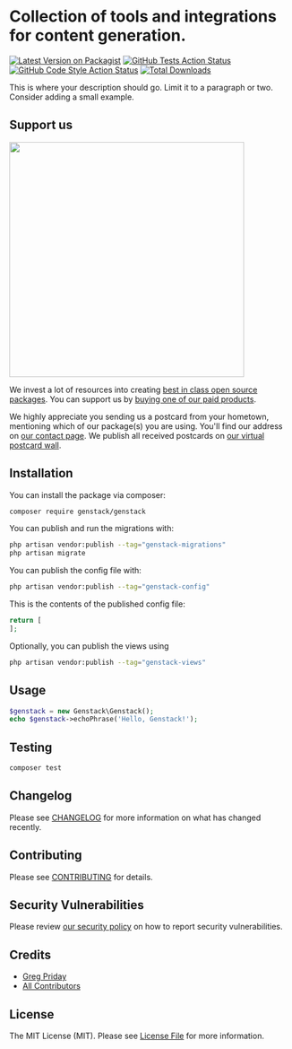 # Collection of tools and integrations for content generation.

[![Latest Version on Packagist](https://img.shields.io/packagist/v/genstack/genstack.svg?style=flat-square)](https://packagist.org/packages/genstack/genstack)
[![GitHub Tests Action Status](https://img.shields.io/github/actions/workflow/status/genstack/genstack/run-tests.yml?branch=main&label=tests&style=flat-square)](https://github.com/genstack/genstack/actions?query=workflow%3Arun-tests+branch%3Amain)
[![GitHub Code Style Action Status](https://img.shields.io/github/actions/workflow/status/genstack/genstack/fix-php-code-style-issues.yml?branch=main&label=code%20style&style=flat-square)](https://github.com/genstack/genstack/actions?query=workflow%3A"Fix+PHP+code+style+issues"+branch%3Amain)
[![Total Downloads](https://img.shields.io/packagist/dt/genstack/genstack.svg?style=flat-square)](https://packagist.org/packages/genstack/genstack)

This is where your description should go. Limit it to a paragraph or two. Consider adding a small example.

## Support us

[<img src="https://github-ads.s3.eu-central-1.amazonaws.com/Genstack.jpg?t=1" width="419px" />](https://spatie.be/github-ad-click/Genstack)

We invest a lot of resources into creating [best in class open source packages](https://spatie.be/open-source). You can support us by [buying one of our paid products](https://spatie.be/open-source/support-us).

We highly appreciate you sending us a postcard from your hometown, mentioning which of our package(s) you are using. You'll find our address on [our contact page](https://spatie.be/about-us). We publish all received postcards on [our virtual postcard wall](https://spatie.be/open-source/postcards).

## Installation

You can install the package via composer:

```bash
composer require genstack/genstack
```

You can publish and run the migrations with:

```bash
php artisan vendor:publish --tag="genstack-migrations"
php artisan migrate
```

You can publish the config file with:

```bash
php artisan vendor:publish --tag="genstack-config"
```

This is the contents of the published config file:

```php
return [
];
```

Optionally, you can publish the views using

```bash
php artisan vendor:publish --tag="genstack-views"
```

## Usage

```php
$genstack = new Genstack\Genstack();
echo $genstack->echoPhrase('Hello, Genstack!');
```

## Testing

```bash
composer test
```

## Changelog

Please see [CHANGELOG](CHANGELOG.md) for more information on what has changed recently.

## Contributing

Please see [CONTRIBUTING](CONTRIBUTING.md) for details.

## Security Vulnerabilities

Please review [our security policy](../../security/policy) on how to report security vulnerabilities.

## Credits

- [Greg Priday](https://github.com/gregpriday)
- [All Contributors](../../contributors)

## License

The MIT License (MIT). Please see [License File](LICENSE.md) for more information.
